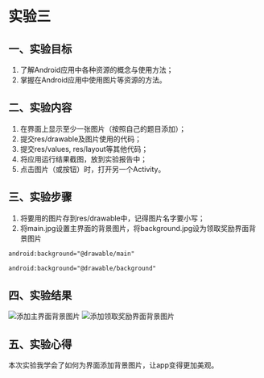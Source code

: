 # 实验三
## 一、实验目标
1. 了解Android应用中各种资源的概念与使用方法；
2. 掌握在Android应用中使用图片等资源的方法。

## 二、实验内容
1. 在界面上显示至少一张图片（按照自己的题目添加）；
2. 提交res/drawable及图片使用的代码；
3. 提交res/values, res/layout等其他代码；
4. 将应用运行结果截图，放到实验报告中；
5. 点击图片（或按钮）时，打开另一个Activity。

## 三、实验步骤
1. 将要用的图片存到res/drawable中，记得图片名字要小写；
2. 将main.jpg设置主界面的背景图片，将background.jpg设为领取奖励界面背景图片
```xml
android:background="@drawable/main"
```
```xml
android:background="@drawable/background"
```
## 四、实验结果
![添加主界面背景图片](https://github.com/3ho-y/android-labs-2020/blob/master/students/net1814080903104/lab3(1).png)
![添加领取奖励界面背景图片](https://github.com/3ho-y/android-labs-2020/blob/master/students/net1814080903104/lab3(2).png)

## 五、实验心得
本次实验我学会了如何为界面添加背景图片，让app变得更加美观。
